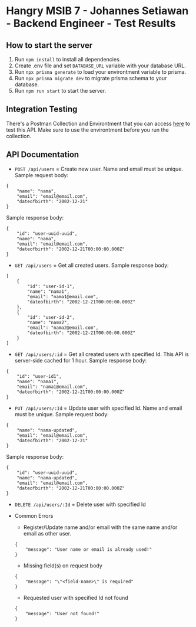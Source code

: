 
# Hangry MSIB 7 - Johannes Setiawan - Backend Engineer - Test Results

## How to start the server

1. Run ```npm install``` to install all dependencies.
2. Create .env file and set ```DATABASE_URL``` variable with your database URL.
3. Run ```npx prisma generate``` to load your environtment variable to prisma.
4. Run ```npx prisma migrate dev``` to migrate prisma schema to your database.
5. Run ```npm run start``` to start the server.

## Integration Testing
There's a Postman Collection and Environtment that you can access [here](https://drive.google.com/drive/folders/1C2UkoLcXgA2v1CmOanqunQBez-a5UXCP?usp=sharing) to test this API. Make sure to use the environtment before you run the collection.

## API Documentation
- ```POST /api/users``` = Create new user. Name and email must be unique.
Sample request body:
```
{
    "name": "nama",
    "email": "email@email.com",
    "dateofbirth": "2002-12-21"
}
```
Sample response body:
```
{
    "id": "user-uuid-uuid",
    "name": "nama",
    "email": "email@email.com",
    "dateofbirth": "2002-12-21T00:00:00.000Z"
}
```

- ```GET /api/users``` = Get all created users.
Sample response body:
```
[
    {
        "id": "user-id-1",
        "name": "nama1",
        "email": "nama1@email.com",
        "dateofbirth": "2002-12-21T00:00:00.000Z"
    },
    {
        "id": "user-id-2",
        "name": "nama2",
        "email": "nama2@email.com",
        "dateofbirth": "2002-12-21T00:00:00.000Z"
    }
]
```

- ```GET /api/users/:id``` = Get all created users with specified Id. This API is server-side cached for 1 hour.
Sample response body:
```
{
    "id": "user-id1",
    "name": "nama1",
    "email": "nama1@email.com",
    "dateofbirth": "2002-12-21T00:00:00.000Z"
}
```

- ```PUT /api/users/:Id``` = Update user with specified Id. Name and email must be unique.
Sample request body:
```
{
    "name": "nama-updated",
    "email": "email@email.com",
    "dateofbirth": "2002-12-21"
}
```
Sample response body:
```
{
    "id": "user-uuid-uuid",
    "name": "nama-updated",
    "email": "email@email.com",
    "dateofbirth": "2002-12-21T00:00:00.000Z"
}
```

- ```DELETE /api/users/:Id``` = Delete user with specified Id

- Common Errors

    - Register/Update name and/or email with the same name and/or email as other user.
    ```
    {
        "message": "User name or email is already used!"
    }
    ```

    - Missing field(s) on request body
    ```
    {
        "message": "\"<field-name>\" is required"
    }
    ```

    - Requested user with specified Id not found
    ```
    {
        "message": "User not found!"
    }
    ```

